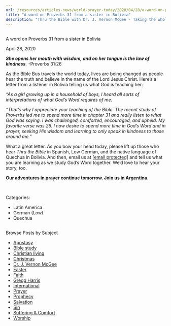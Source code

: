 ```yaml
---
url: /resources/articles-news/world-prayer-today/2020/04/28/a-word-on-proverbs-31-from-a-sister-in-bolivia
title: "A word on Proverbs 31 from a sister in Bolivia"
description: "Thru the Bible with Dr. J. Vernon McGee - Taking the whole Word to the whole world"
---
```







## 
 A word on Proverbs 31 from a sister in Bolivia


April 28, 2020
![]()




***She opens her mouth with wisdom, and on her tongue is the law of kindness.*** -Proverbs 31:26


As the Bible Bus travels the world today, lives are being changed as people hear the truth and believe in the name of the Lord Jesus Christ. Here’s a letter from a listener in Bolivia telling us what God is teaching her:


*“As a girl growing up in a household of boys, I heard all sorts of interpretations of what God’s Word requires of me.* 


*“That’s why I appreciate your teaching of the Bible. The recent study of Proverbs led me to spend more time in chapter 31 and really listen to what God was saying. I was challenged, comforted, encouraged, and upheld. My favorite verse was 26. I now desire to spend more time in God’s Word and in prayer, seeking His wisdom and learning to only speak in kindness to those around me.”*


What a great letter. As you bow your head today, please lift up those who hear *Thru the Bible* in Spanish, Low German, and the native language of Quechua in Bolivia. And then, email us at [[email protected]](/cdn-cgi/l/email-protection) and tell us what you are learning as we study God’s Word together. We’d love to hear your story, too.


**Our adventures in prayer continue tomorrow. Join us in Argentina.**


 



Categories: 


* Latin America
* German (Low)
* Quechua









## 
 Browse Posts by Subject


* [Apostasy](/resources/articles-news/-in-tags/tags/Apostasy)
* [Bible study](/resources/articles-news/-in-tags/tags/Bible-study)
* [Christian living](/resources/articles-news/-in-tags/tags/Christian-living)
* [Christmas](/resources/articles-news/-in-tags/tags/Christmas)
* [Dr. J. Vernon McGee](/resources/articles-news/-in-tags/tags/Dr-J-Vernon-McGee)
* [Easter](/resources/articles-news/-in-tags/tags/easter)
* [Faith](/resources/articles-news/-in-tags/tags/Faith)
* [Gregg Harris](/resources/articles-news/-in-tags/tags/Gregg-Harris)
* [International](/resources/articles-news/-in-tags/tags/International)
* [Prayer](/resources/articles-news/-in-tags/tags/prayer)
* [Prophecy](/resources/articles-news/-in-tags/tags/Prophecy)
* [Salvation](/resources/articles-news/-in-tags/tags/Salvation)
* [Sin](/resources/articles-news/-in-tags/tags/sin)
* [Suffering & Comfort](/resources/articles-news/-in-tags/tags/Suffering-Comfort)
* [Worship](/resources/articles-news/-in-tags/tags/worship)






